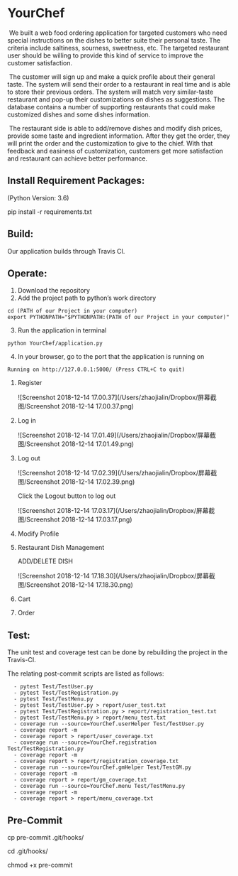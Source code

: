 # YourChef

​	We built a web food ordering application for targeted customers who need special instructions on the dishes to better suite their personal taste. The criteria include saltiness, sourness, sweetness, etc.  The targeted restaurant user should be willing to provide this kind of service to improve the customer satisfaction. 

​	The customer will sign up and make a quick profile about their general taste. The system will send their order to a restaurant in real time and is able to store their previous orders. The system will match very similar-taste restaurant and pop-up their customizations on dishes as suggestions. The database contains a number of supporting restaurants that could make customized dishes and some dishes information. 

​	The restaurant side is able to add/remove dishes and modify dish prices, provide some taste and ingredient information. After they get the order, they will print the order and the customization to give to the chief. With that feedback and easiness of customization, customers get more satisfaction and restaurant can achieve better performance.

## Install Requirement Packages: 

(Python Version: 3.6)

pip install -r requirements.txt
## Build:
Our application builds through Travis CI.

## Operate:
1. Download the repository 
2. Add the project path to python’s work directory
```
cd (PATH of our Project in your computer)
export PYTHONPATH="$PYTHONPATH:(PATH of our Project in your computer)"
```
3. Run the application in terminal
```
python YourChef/application.py
```
4. In your browser, go to the port that the application is running on

```
Running on http://127.0.0.1:5000/ (Press CTRL+C to quit)
```

1. Register

   ![Screenshot 2018-12-14 17.00.37](/Users/zhaojialin/Dropbox/屏幕截图/Screenshot 2018-12-14 17.00.37.png)

2. Log in

   ![Screenshot 2018-12-14 17.01.49](/Users/zhaojialin/Dropbox/屏幕截图/Screenshot 2018-12-14 17.01.49.png)

3. Log out

   ![Screenshot 2018-12-14 17.02.39](/Users/zhaojialin/Dropbox/屏幕截图/Screenshot 2018-12-14 17.02.39.png)

   Click the Logout button to log out

   ![Screenshot 2018-12-14 17.03.17](/Users/zhaojialin/Dropbox/屏幕截图/Screenshot 2018-12-14 17.03.17.png)

4. Modify Profile

5. Restaurant Dish Management

   ADD/DELETE DISH

   ![Screenshot 2018-12-14 17.18.30](/Users/zhaojialin/Dropbox/屏幕截图/Screenshot 2018-12-14 17.18.30.png)

6. Cart

7. Order

## Test:

The unit test and coverage test can be done by rebuilding the project in the Travis-CI.

The relating post-commit scripts are listed as follows:

```
  - pytest Test/TestUser.py
  - pytest Test/TestRegistration.py
  - pytest Test/TestMenu.py
  - pytest Test/TestUser.py > report/user_test.txt
  - pytest Test/TestRegistration.py > report/registration_test.txt
  - pytest Test/TestMenu.py > report/menu_test.txt
  - coverage run --source=YourChef.userHelper Test/TestUser.py
  - coverage report -m
  - coverage report > report/user_coverage.txt
  - coverage run --source=YourChef.registration Test/TestRegistration.py
  - coverage report -m
  - coverage report > report/registration_coverage.txt
  - coverage run --source=YourChef.gmHelper Test/TestGM.py
  - coverage report -m
  - coverage report > report/gm_coverage.txt
  - coverage run --source=YourChef.menu Test/TestMenu.py
  - coverage report -m
  - coverage report > report/menu_coverage.txt
```

## Pre-Commit

cp pre-commit .git/hooks/

cd .git/hooks/

chmod +x pre-commit

